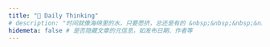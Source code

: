 ```yaml
---
title: "🤔️ Daily Thinking"
# description: "时间就像海绵里的水，只要愿挤，总还是有的 &nbsp;&nbsp;&nbsp;&nbsp;&nbsp;&nbsp;&nbsp;&nbsp;——鲁迅"
hidemeta: false # 是否隐藏文章的元信息，如发布日期、作者等
---
```

